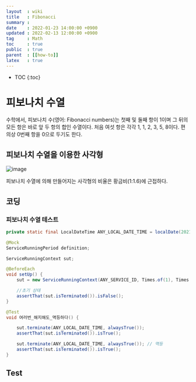 ```yaml
---
layout  : wiki
title   : Fibonacci
summary :
date    : 2022-01-23 14:00:00 +0900
updated : 2022-02-13 12:00:00 +0900
tag     : Math
toc     : true
public  : true
parent  : [[how-to]]
latex   : true
---
```

* TOC
{:toc}

# 피보나치 수열
수학에서, 피보나치 수(영어: Fibonacci numbers)는 첫째 및 둘째 항이 1이며 그 뒤의 모든 항은 바로 앞 두 항의 합인 수열이다. 처음 여섯 항은 각각 1, 1, 2, 3, 5, 8이다. 편의상 0번째 항을 0으로 두기도 한다.

## 피보나치 수열을 이용한 사각형
![image](https://user-images.githubusercontent.com/60500649/150665710-790a7f1f-fa24-4656-9f5e-6d29c58cba0a.png)

피보나치 수열에 의해 만들어지는 사각형의 비율은 황금비(1:1.6)에 근접하다.<br>

## 코딩
### 피보나치 수열 테스트
```java
private static final LocalDateTime ANY_LOCAL_DATE_TIME = localDate(2021, 1, 1);

@Mock
ServiceRunningPeriod definition;

ServiceRunningContext sut;

@BeforeEach
void setUp() {
    sut = new ServiceRunningContext(ANY_SERVICE_ID, Times.of(1), Times.ZERO, AVAILABLE, definition, null, null);

    //초기 상태
    assertThat(sut.isTerminated()).isFalse();
}

@Test
void 여러번_해지해도_멱등하다() {

    sut.terminate(ANY_LOCAL_DATE_TIME, alwaysTrue());
    assertThat(sut.isTerminated()).isTrue();

    sut.terminate(ANY_LOCAL_DATE_TIME, alwaysTrue()); // 멱등
    assertThat(sut.isTerminated()).isTrue();
}
```

## Test